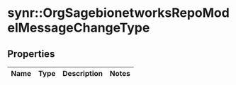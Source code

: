 # synr::OrgSagebionetworksRepoModelMessageChangeType


## Properties
Name | Type | Description | Notes
------------ | ------------- | ------------- | -------------


